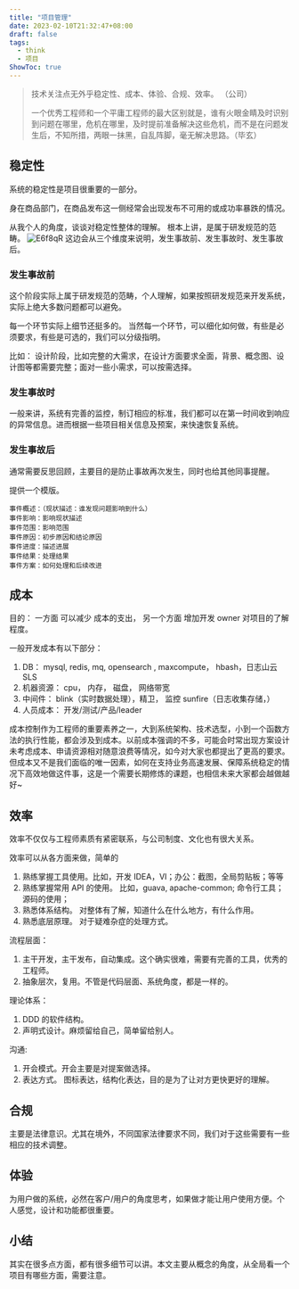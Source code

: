 ```yaml
---
title: "项目管理"
date: 2023-02-10T21:32:47+08:00
draft: false
tags:
  - think
  - 项目
ShowToc: true
---
```


> 技术关注点无外乎稳定性、成本、体验、合规、效率。 （公司）
>
> 一个优秀工程师和一个平庸工程师的最大区别就是，谁有火眼金睛及时识别到问题在哪里，危机在哪里，及时提前准备解决这些危机，而不是在问题发生后，不知所措，两眼一抹黑，自乱阵脚，毫无解决思路。（毕玄）

## 稳定性

系统的稳定性是项目很重要的一部分。

身在商品部门，在商品发布这一侧经常会出现发布不可用的或成功率暴跌的情况。

从我个人的角度，谈谈对稳定性整体的理解。 根本上讲，是属于研发规范的范畴。
![E6f8qR](http://qiniu.chalme.top/blog/20230210/E6f8qR.jpg)
这边会从三个维度来说明，发生事故前、发生事故时、发生事故后。

### 发生事故前

这个阶段实际上属于研发规范的范畴，个人理解，如果按照研发规范来开发系统，实际上绝大多数问题都可以避免。

每一个环节实际上细节还挺多的。 当然每一个环节，可以细化如何做，有些是必须要求，有些是可选的，我们可以分级指明。

比如： 设计阶段，比如完整的大需求，在设计方面要求全面，背景、概念图、设计图等都需要完整；面对一些小需求，可以按需选择。

### 发生事故时

一般来讲，系统有完善的监控，制订相应的标准，我们都可以在第一时间收到响应的异常信息。进而根据一些项目相关信息及预案，来快速恢复系统。

### 发生事故后

通常需要反思回顾，主要目的是防止事故再次发生，同时也给其他同事提醒。

提供一个模版。

```
事件概述：（现状描述：谁发现问题影响到什么）
事件影响：影响现状描述
事件范围：影响范围
事件原因：初步原因和结论原因
事件进度：描述进展
事件结果：处理结果
事件方案：如何处理和后续改进
```

## 成本

目的： 一方面 可以减少 成本的支出， 另一个方面 增加开发 owner 对项目的了解程度。

一般开发成本有以下部分：

1. DB： mysql, redis, mq, opensearch , maxcompute， hbash，日志山云 SLS
2. 机器资源： cpu， 内存， 磁盘， 网络带宽
3. 中间件： blink（实时数据处理），精卫， 监控 sunfire（日志收集存储，）
4. 人员成本： 开发/测试/产品/leader

成本控制作为工程师的重要素养之一，大到系统架构、技术选型，小到一个函数方法的执行性能，都会涉及到成本。以前成本强调的不多，可能会时常出现方案设计未考虑成本、申请资源相对随意浪费等情况，如今对大家也都提出了更高的要求。但成本又不是我们面临的唯一因素，如何在支持业务高速发展、保障系统稳定的情况下高效地做这件事，这是一个需要长期修炼的课题，也相信未来大家都会越做越好~

## 效率

效率不仅仅与工程师素质有紧密联系，与公司制度、文化也有很大关系。

效率可以从各方面来做，简单的

1. 熟练掌握工具使用。比如，开发 IDEA，VI；办公：截图，全局剪贴板；等等
2. 熟练掌握常用 API 的使用。 比如，guava, apache-common; 命令行工具；源码的使用；
3. 熟悉体系结构。 对整体有了解，知道什么在什么地方，有什么作用。
4. 熟悉底层原理。 对于疑难杂症的处理方式。

流程层面：

1. 主干开发，主干发布，自动集成。这个确实很难，需要有完善的工具，优秀的工程师。
2. 抽象层次，复用。不管是代码层面、系统角度，都是一样的。

理论体系：

1. DDD 的软件结构。
2. 声明式设计。麻烦留给自己，简单留给别人。

沟通:

1. 开会模式。开会主要是对提案做选择。
2. 表达方式。 图标表达，结构化表达，目的是为了让对方更快更好的理解。

## 合规

主要是法律意识。尤其在境外，不同国家法律要求不同，我们对于这些需要有一些相应的技术调整。

## 体验

为用户做的系统，必然在客户/用户的角度思考，如果做才能让用户使用方便。个人感觉，设计和功能都很重要。

## 小结

其实在很多点方面，都有很多细节可以讲。本文主要从概念的角度，从全局看一个项目有哪些方面，需要注意。
